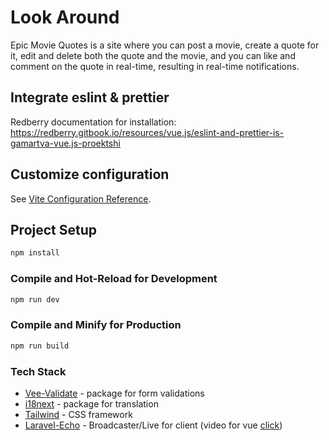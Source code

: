 # Look Around

Epic Movie Quotes is a site where you can post a movie,
create a quote for it, edit and delete both the quote and the movie,
and you can like and comment on the quote in real-time, resulting in real-time notifications.

## Integrate eslint & prettier

Redberry documentation for installation:
https://redberry.gitbook.io/resources/vue.js/eslint-and-prettier-is-gamartva-vue.js-proektshi

## Customize configuration

See [Vite Configuration Reference](https://vitejs.dev/config/).

## Project Setup

```sh
npm install
```

### Compile and Hot-Reload for Development

```sh
npm run dev
```

### Compile and Minify for Production

```sh
npm run build
```

### Tech Stack

<ul>
<li id="tech"><a href="https://vee-validate.logaretm.com/v3">Vee-Validate</a> - package for form validations</li>
<li><a href="https://kazupon.github.io/vue-i18n/installation.html#direct-download-cdn">i18next</a> - package for translation</li>
<li><a href="https://tailwindcss.com/blog/tailwindcss-v3">Tailwind</a> - CSS framework</li>
<li><a href="https://laravel.com/docs/9.x/broadcasting">Laravel-Echo</a> - Broadcaster/Live for client
(video for vue <a href="https://www.youtube.com/watch?v=rNOGLLPXzwc&t=421s">click</a>)</li>


</ul>

